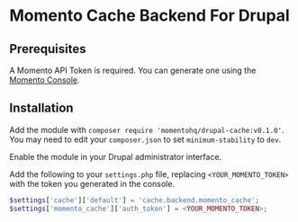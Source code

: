 # Momento Cache Backend For Drupal

## Prerequisites

A Momento API Token is required. You can generate one using the [Momento Console](https://console.gomomento.com/).

## Installation

Add the module with `composer require 'momentohq/drupal-cache:v0.1.0'`. You may need to edit your `composer.json` to set `minimum-stability` to `dev`.

Enable the module in your Drupal administrator interface.

Add the following to your `settings.php` file, replacing `<YOUR_MOMENTO_TOKEN>` with the token you generated in the console.

```php
$settings['cache']['default'] = 'cache.backend.momento_cache';
$settings['momento_cache']['auth_token'] = <YOUR_MOMENTO_TOKEN>;
```
